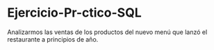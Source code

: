# Ejercicio-Pr-ctico-SQL
Analizarmos las ventas de los productos del nuevo menú que lanzó el restaurante a principios de año.

